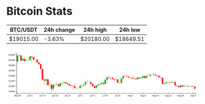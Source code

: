 # Bitcoin Stats

BTC/USDT|24h change|24h high|24h low|
|---|---|---|---|
|$19015.00|-3.63%|$20180.00|$18649.51|

<img src="./chart.svg">
